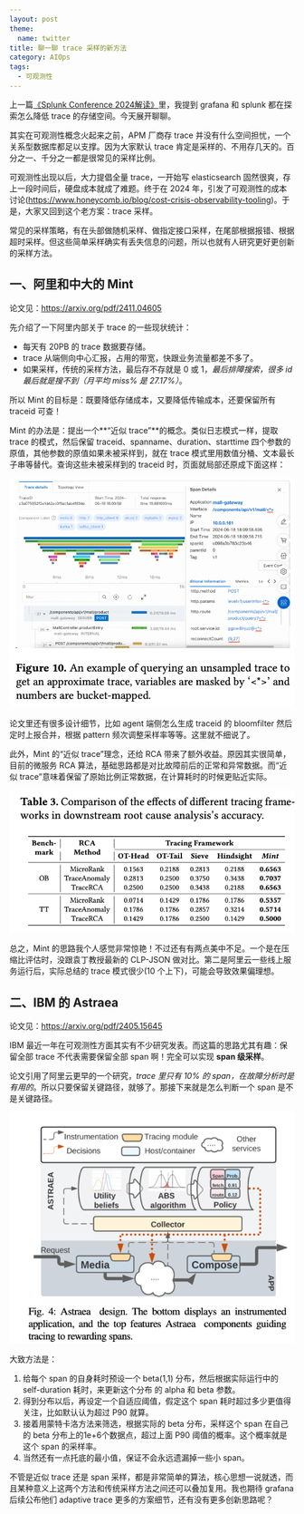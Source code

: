 ```yaml
---
layout: post
theme:
  name: twitter
title: 聊一聊 trace 采样的新方法
category: AIOps
tags:
  - 可观测性
---
```


上一篇[《Splunk Conference 2024解读》](/2024/12/27/splunkconf24/)里，我提到 grafana 和 splunk 都在探索怎么降低 trace 的存储空间。今天展开聊聊。

其实在可观测性概念火起来之前，APM 厂商存 trace 并没有什么空间担忧，一个关系型数据库都足以支撑。因为大家默认 trace 肯定是采样的、不用存几天的。百分之一、千分之一都是很常见的采样比例。

可观测性出现以后，大力提倡全量 trace，一开始写 elasticsearch 固然很爽，存上一段时间后，硬盘成本就成了难题。终于在 2024 年，引发了可观测性的成本讨论(<https://www.honeycomb.io/blog/cost-crisis-observability-tooling>)。于是，大家又回到这个老方案：trace 采样。

常见的采样策略，有在头部做随机采样、做指定接口采样，在尾部根据报错、根据超时采样。但这些简单采样确实有丢失信息的问题，所以也就有人研究更好更创新的采样方法。

## 一、阿里和中大的 Mint

论文见：<https://arxiv.org/pdf/2411.04605>

先介绍了一下阿里内部关于 trace 的一些现状统计：

* 每天有 20PB 的 trace 数据要存储。
* trace 从端侧向中心汇报，占用的带宽，快跟业务流量都差不多了。
* 如果采样，传统的采样方法，最后存不存就是 0 或 1，_最后排障搜索，很多 id 最后就是搜不到（月平均 miss% 是 27.17%）_。

所以 Mint 的目标是：既要降低存储成本，又要降低传输成本，还要保留所有 traceid 可查！

Mint 的办法是：提出一个**“近似 trace”**的概念。类似日志模式一样，提取 trace 的模式，然后保留 traceid、spanname、duration、starttime 四个参数的原值，其他参数的原值如果未被采样到，就在 trace 模式里用数值分桶、文本最长子串等替代。查询这些未被采样到的 traceid 时，页面就局部还原成下面这样：

![](/images/uploads/mint-trace-view.png)

论文里还有很多设计细节，比如 agent 端侧怎么生成 traceid 的 bloomfilter 然后定时上报合并，根据 pattern 频次调整采样率等等。这里就不细说了。

此外，Mint 的“近似 trace”理念，还给 RCA 带来了额外收益。原因其实很简单，目前的微服务 RCA 算法，基础思路都是对比故障前后的正常和异常数据。而“近似 trace”意味着保留了原始比例正常数据，在计算耗时的时候更贴近实际。

![](/images/uploads/mint-trace-ad-result.png)

总之，Mint 的思路我个人感觉非常惊艳！不过还有有两点美中不足。一个是在压缩比评估时，没跟袁丁教授最新的 CLP-JSON 做对比。第二是阿里云一些线上服务运行后，实际总结的 trace 模式很少(10 个上下)，可能会导致效果偏理想。

## 二、IBM 的 Astraea

论文见：<https://arxiv.org/pdf/2405.15645>

IBM 最近一年在可观测性方面其实有不少研究发表。而这篇的思路尤其有趣：保留全部 trace 不代表需要保留全部 span 啊！完全可以实现 **span 级采样**。

论文引用了阿里云更早的一个研究，_trace 里只有 10% 的 span，在故障分析时是有用的_。所以只要保留关键路径，就够了。那接下来就是怎么判断一个 span 是不是关键路径。

![](/images/uploads/astraea-design.png)

大致方法是：
1. 给每个 span 的自身耗时预设一个 beta(1,1) 分布，然后根据实际运行中的 self-duration 耗时，来更新这个分布 的 alpha 和 beta 参数。
2. 得到分布以后，再设定一个自适应阈值，假定这个 span 耗时超过多少更值得关注，比如默认认为超过 P90 就算。
3. 接着用蒙特卡洛方法来筛选，根据实际的 beta 分布，采样这个 span 在自己的 beta 分布上的1e+6个数据点，超过上面 P90 阈值的概率。这个概率就是这个 span 的采样率。
4. 当然还有一点托底的最小值，保证不会永远遗漏掉一些小 span。

不管是近似 trace 还是 span 采样，都是非常简单的算法，核心思想一说就透，而且某种意义上这两个方法和传统采样方法之间还可以叠加复用。我也期待 grafana 后续公布他们 adaptive trace 更多的方案细节，还有没有更多创新思路呢？
